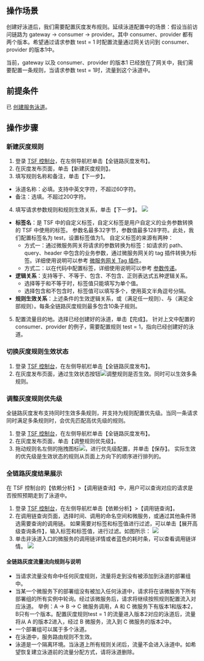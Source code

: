 ## 操作场景
创建好泳道后，我们需要配置灰度发布规则。延续泳道配置中的场景：假设当前访问链路为 gateway -> consumer -> provider。其中 consumer、provider 都有两个版本。希望通过请求参数 test = 1 时配置流量通过网关访问到 consumer、provider 的版本1中。

当前，gateway 以及 consumer、provider 的版本1 已经放在了网关中，我们需要配置一条规则，当请求参数 test = 1时，流量到这个泳道中。

## 前提条件
已 [创建服务泳道](https://cloud.tencent.com/document/product/649/43465)。

## 操作步骤
### 新建灰度规则
1. 登录 [TSF 控制台](https://console.cloud.tencent.com/tsf)，在左侧导航栏单击【全链路灰度发布】。
2. 在灰度发布页面，单击【新建灰度规则】。
3. 填写规则名称和备注，单击【下一步】。
 - 泳道名称：必填。支持中英文字符，不超过60字符。
 - 备注：选填。不超过200字符。
4. 填写请求参数规则和规则生效关系，单击【下一步】。
![](https://main.qcloudimg.com/raw/aed84055245e6519112af89fce549f00.png)
  - **标签名**：是 TSF 中的自定义标签，自定义标签是用户自定义的业务参数转换的 TSF 中使用的标签。  参数名最多32字节，参数值最多128字符。此处，我们配置标签名为 test，设置标签值为1。
  自定义标签的来源有两种：
     - 方式一：通过微服务网关将请求的参数转换为标签：如请求的 path、query、header 中包含的业务参数，通过微服务网关的 tag 插件转换为标签。详细使用说明可以参考 [微服务网关 Tag 插件](https://cloud.tencent.com/document/product/649/43489)。
     - 方式二：以在代码中配置标签，详细使用说明可以参考 [参数传递](https://cloud.tencent.com/document/product/649/18511)。
   - **逻辑关系**：支持等于、不等于、包含、不包含、正则表达式五种逻辑关系。
     - 选择等于和不等于时，标签值只能填写为单个值。
     - 选择包含和不包含时，标签值可以填写多个，使用英文半角逗号分隔。
   - **规则生效关系**：上述条件的生效逻辑关系，或（满足任一规则）、与（满足全部规则）。每条全链路灰度规则最多包含10条子规则。
5. 配置流量目的地。选择已经创建好的泳道，单击【完成】。
针对上文中配置的 consumer、provider 的例子，需要配置规则 test = 1，指向已经创建好的泳道。



### 切换灰度规则生效状态
1. 登录 [TSF 控制台](https://console.cloud.tencent.com/tsf)，在左侧导航栏单击【全链路灰度发布】。
2. 在灰度发布页面，通过生效状态按钮<img src="https://main.qcloudimg.com/raw/f1301505e2665f9c9d17a669befc7571.png" style="margin:0;">调整规则是否生效。同时可以生效多条规则。



### 调整灰度规则优先级
全链路灰度发布支持同时生效多条规则，并支持为规则配置优先级。当同一条请求同时满足多条规则时，会优先匹配高优先级的规则。
1. 登录 [TSF 控制台](https://console.cloud.tencent.com/tsf)，在左侧导航栏单击【全链路灰度发布】。
2. 在灰度发布页面，单击【调整规则优先级】。
3. 拖动规则名左侧的拖拽图标<img src="https://main.qcloudimg.com/raw/e897b7ddb2480ff4778d825ea221336d.png" style="margin:0;">，进行优先级配置，并单击【保存】。
实际生效的优先级是生效状态的规则从页面上方向下的顺序进行排列的。



### 全链路灰度结果展示
在 TSF 控制台的【依赖分析】>【调用链查询】中，用户可以查询对应的请求是否按照预期走到了泳道中。

1. 登录 [TSF 控制台](https://console.cloud.tencent.com/tsf)，在左侧导航栏单击【依赖分析】>【调用链查询】。
2. 在调用链查询页面，选择时间、调用的命名空间和微服务，或通过其他条件筛选需要查询的调用链。
如果需要对标签和标签值进行过滤，可以单击【展开高级查询条件】，输入标签和标签值，进行过滤。如图所示：
![](https://main.qcloudimg.com/raw/0aaed416caa26ca6f4d83f934df50b86.png)
3. 单击非泳道入口的微服务的调用链详情或者蓝色的耗时条，可以查看调用链详情。
![](https://main.qcloudimg.com/raw/7c04bbd8643845fb18ececdbae9ad794.png)




#### 全链路灰度流量流向规则与说明
- 当请求流量没有命中任何灰度规则，流量将走到没有被添加到泳道的部署组中。
- 当某一个微服务下的部署组没有被加入任何泳道中，请求将在该微服务下所有部署组的所有实例中轮询。经过该微服务后，请求将继续按照规则配置流入对应泳道。
举例：A -> B -> C 微服务调用，A 和 C 微服务下有版本1和版本2，B只有一个版本。配置灰度规则test = 1 的流量进入版本2对应的泳道后，流量将从 A 的版本2进入，经过 B 微服务，流入到 C 微服务的版本2中。
- 一个部署组可以属于多个泳道。
- 在泳道中，服务路由规则不生效。
- 泳道是一个隔离环境。当泳道上所有规则关闭后，流量不会进入泳道中。如希望恢复建立泳道前的流量分配方式，请将泳道删除。

